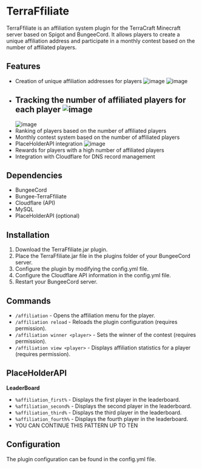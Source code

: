 # TerraFfiliate

TerraFfiliate is an affiliation system plugin for the TerraCraft Minecraft server based on Spigot and BungeeCord. It allows players to create a unique affiliation address and participate in a monthly contest based on the number of affiliated players.

## Features

- Creation of unique affiliation addresses for players
  ![image](https://github.com/Maanaaa/TerraFfiliate/assets/123769327/0ed6aa1b-c5d4-4a5b-aad7-dfd0ee398ffb)
  ![image](https://github.com/Maanaaa/TerraFfiliate/assets/123769327/2f323ed6-c262-4df9-b7fa-bd27aa547af7)
- Tracking the number of affiliated players for each player
  ![image](https://github.com/Maanaaa/TerraFfiliate/assets/123769327/3b44f904-adc3-4986-9814-9f254821877a)
  -----
  ![image](https://github.com/Maanaaa/TerraFfiliate/assets/123769327/e8d3d6dc-fb36-445a-920f-d08f85180e18)
- Ranking of players based on the number of affiliated players
- Monthly contest system based on the number of affiliated players
- PlaceHolderAPI integration
  ![image](https://github.com/Maanaaa/TerraFfiliate/assets/123769327/a0c5a70a-8a29-42b2-be4e-b56b96fa73e3)
- Rewards for players with a high number of affiliated players
- Integration with Cloudflare for DNS record management

## Dependencies

- BungeeCord
- Bungee-TerraFfiliate
- Cloudflare (API)
- MySQL
- PlaceHolderAPI (optional)

## Installation

1. Download the TerraFfiliate.jar plugin.
2. Place the TerraFfiliate.jar file in the plugins folder of your BungeeCord server.
3. Configure the plugin by modifying the config.yml file.
4. Configure the Cloudflare API information in the config.yml file.
5. Restart your BungeeCord server.

## Commands

- `/affiliation` - Opens the affiliation menu for the player.
- `/affiliation reload` - Reloads the plugin configuration (requires permission).
- `/affiliation winner <player>` - Sets the winner of the contest (requires permission).
- `/affiliation view <player>` - Displays affiliation statistics for a player (requires permission).

## PlaceHolderAPI

__LeaderBoard__
- `%affiliation_first%` - Displays the first player in the leaderboard.
- `%affiliation_second%` - Displays the second player in the leaderboard.
- `%affiliation_third%` - Displays the third player in the leaderboard.
- `%affiliation_fourth%` - Displays the fourth player in the leaderboard.
- YOU CAN CONTINUE THIS PATTERN UP TO TEN

## Configuration

The plugin configuration can be found in the config.yml file.
